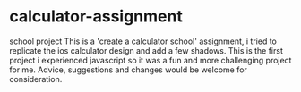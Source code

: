 # calculator-assignment
school project
This is a 'create a calculator school' assignment, i tried to replicate the ios calculator design and add a few shadows.
This is the first project i experienced javascript so it was a fun and more challenging project for me.
Advice, suggestions and changes would be welcome for consideration. 
